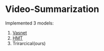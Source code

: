 # Video-Summarization
Implemented 3 models:
1. [Vasnet](https://github.com/ok1zjf/VASNet)
2. [HMT](https://arxiv.org/abs/2109.10559)
3. Trirarcical(ours)
